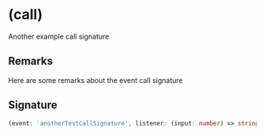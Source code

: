 
# (call)

Another example call signature

## Remarks

Here are some remarks about the event call signature

## Signature

```typescript
(event: 'anotherTestCallSignature', listener: (input: number) => string): number;
```
